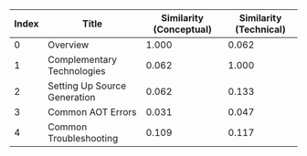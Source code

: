 | Index | Title | Similarity (Conceptual) | Similarity (Technical) |
|-------|-------|-------------------------|------------------------|
| 0 | Overview | 1.000 | 0.062 |
| 1 | Complementary Technologies | 0.062 | 1.000 |
| 2 | Setting Up Source Generation | 0.062 | 0.133 |
| 3 | Common AOT Errors | 0.031 | 0.047 |
| 4 | Common Troubleshooting | 0.109 | 0.117 |
